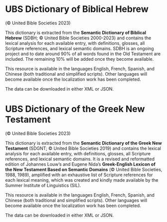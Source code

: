 # UBS Dictionary of Biblical Hebrew 

(© United Bible Societies 2023)

This dictionary is extracted from the **Semantic Dictionary of Biblical Hebrew** (SDBH; © United Bible Societies 2000-2023) and contains the lexical analysis for each available entry, with definitions, glosses, all Scripture references, and lexical semantic domains. SDBH is an ongoing project and to date around 90% of all words found in the Old Testament are included. The remaining 10% will be added once they become available. 

This resource is available in the languages English, French, Spanish, and Chinese (both traditional and simplified scripts). Other languages will become available once the localization work has been completed.

The data can be downloaded in either XML or JSON.

# UBS Dictionary of the Greek New Testament 

(© United Bible Societies 2023)

This dictionary is extracted from the **Semantic Dictionary of the Greek New Testament** (SDGNT; © United Bible Societies 2019) and contains the lexical analysis for each available entry, with definitions, glosses, all Scripture references, and lexical semantic domains. It is a revised and reformatted edition of Johannes Louw’s and Eugene Nida’s **Greek-English Lexicon of the New Testament Based on Semantic Domains** (© United Bible Societies, 1988, 1989), amplified with an exhaustive list of Scripture references for each lexical meaning, which was created and kindly made available by the Summer Institute of Linguistics (SIL). 

This resource is available in the languages English, French, Spanish, and Chinese (both traditional and simplified scripts). Other languages will become available once the localization work has been completed.

The data can be downloaded in either XML or JSON.

